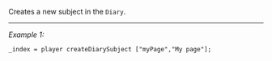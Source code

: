 Creates a new subject in the `Diary`.


---
*Example 1:*
```sqf
_index = player createDiarySubject ["myPage","My page"];
```
